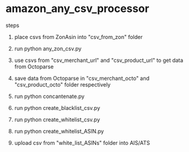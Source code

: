 # amazon_any_csv_processor

steps

1. place csvs from ZonAsin into "csv_from_zon" folder

2. run python any_zon_csv.py

3. use csvs from "csv_merchant_url" and "csv_product_url" to get data from Octoparse

4. save data from Octoparse in "csv_merchant_octo" and "csv_product_octo" folder respectively

5. run python concantenate.py

6. run python create_blacklist_csv.py

7. run python create_whitelist_csv.py

8. run python create_whitelist_ASIN.py

9. upload csv from "white_list_ASINs" folder into AIS/ATS



